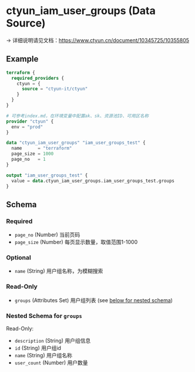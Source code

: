 # ctyun_iam_user_groups (Data Source)
-> 详细说明请见文档：https://www.ctyun.cn/document/10345725/10355805



## Example

```terraform
terraform {
  required_providers {
    ctyun = {
      source = "ctyun-it/ctyun"
    }
  }
}

# 可参考index.md，在环境变量中配置ak、sk、资源池ID、可用区名称
provider "ctyun" {
  env = "prod"
}

data "ctyun_iam_user_groups" "iam_user_groups_test" {
  name      = "terraform"
  page_size = 1000
  page_no   = 1
}

output "iam_user_groups_test" {
  value = data.ctyun_iam_user_groups.iam_user_groups_test.groups
}
```

<!-- schema generated by tfplugindocs -->
## Schema

### Required

- `page_no` (Number) 当前页码
- `page_size` (Number) 每页显示数量，取值范围1-1000

### Optional

- `name` (String) 用户组名称，为模糊搜索

### Read-Only

- `groups` (Attributes Set) 用户组列表 (see [below for nested schema](#nestedatt--groups))

<a id="nestedatt--groups"></a>
### Nested Schema for `groups`

Read-Only:

- `description` (String) 用户组信息
- `id` (String) 用户组id
- `name` (String) 用户组名称
- `user_count` (Number) 用户数量